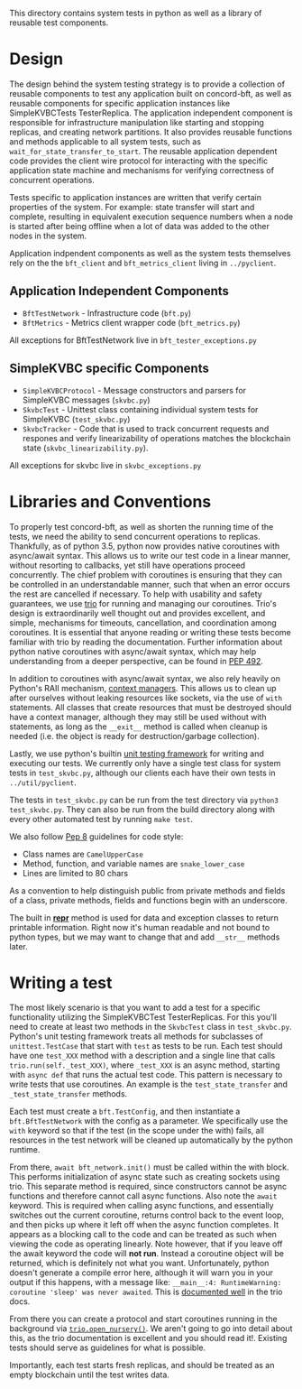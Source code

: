 This directory contains system tests in python as well as a library of reusable
test components.

# Design

The design behind the system testing strategy is to provide a collection of
reusable components to test any application built on concord-bft, as well as
reusable components for specific application instances like SimpleKVBCTests
TesterReplica. The application independent component is responsible for
infrastructure manipulation like starting and stopping replicas, and creating
network partitions. It also provides reusable functions and methods applicable
to all system tests, such as `wait_for_state_transfer_to_start`. The reusable
application dependent code provides the client wire protocol for interacting
with the specific application state machine and mechanisms for verifying
correctness of concurrent operations.

Tests specific to application instances are written that verify certain
properties of the system. For example: state transfer will start and complete,
resulting in equivalent execution sequence numbers when a node is started after
being offline when a lot of data was added to the other nodes in the system.

Application indpendent components as well as the system tests themselves rely on
the the `bft_client` and `bft_metrics_client` living in `../pyclient`.

## Application Independent Components

 * `BftTestNetwork` - Infrastructure code (`bft.py`)
 * `BftMetrics` - Metrics client wrapper code (`bft_metrics.py`)

 All exceptions for BftTestNetwork live in `bft_tester_exceptions.py`

## SimpleKVBC specific Components

 * `SimpleKVBCProtocol` - Message constructors and parsers for SimpleKVBC
   messages (`skvbc.py`)
 * `SkvbcTest` - Unittest class containing individual system tests for
   SimpleKVBC (`test_skvbc.py`)
 * `SkvbcTracker` - Code that is used to track concurrent requests and respones
   and verify linearizability of operations matches the blockchain state
   (`skvbc_linearizability.py`).

All exceptions for skvbc live in `skvbc_exceptions.py`


# Libraries and Conventions

To properly test concord-bft, as well as shorten the running time of the tests,
we need the ability to send concurrent operations to replicas. Thankfully, as of
python 3.5, python now provides native coroutines with async/await syntax. This
allows us to write our test code in a linear manner, without resorting to
callbacks, yet still have operations proceed concurrently. The chief problem
with coroutines is ensuring that they can be controlled in an understandable
manner, such that when an error occurs the rest are cancelled if necessary. To
help with usability and safety guarantees, we use
[trio](https://trio.readthedocs.io/en/latest/) for running and managing our
coroutines. Trio's design is extraordinarily well thought out and provides
excellent, and simple, mechanisms for timeouts, cancellation, and coordination
among coroutines. It is essential that anyone reading or writing these tests
become familiar with trio by reading the documentation. Further information
about python native coroutines with async/await syntax, which may help
understanding from a deeper perspective, can be found in [PEP
492](https://www.python.org/dev/peps/pep-0492/).

In addition to coroutines with async/await syntax, we also rely heavily on
Python's RAII mechanism, [context
managers](https://docs.python.org/3/reference/datamodel.html#context-managers).
This allows us to clean up after ourselves without leaking resources like
sockets, via the use of `with` statements. All classes that create resources
that must be destroyed should have a context manager, although they may still be
used without with statements, as long as the `__exit__` method is called when
cleanup is needed (i.e. the object is ready for destruction/garbage collection).

Lastly, we use python's builtin [unit testing
framework](https://docs.python.org/3/library/unittest.html) for writing and
executing our tests. We currently only have a single test class for system tests
in `test_skvbc.py`, although our clients each have their own tests in
`../util/pyclient`.

The tests in `test_skvbc.py` can be run from the test directory via `python3
test_skvbc.py`. They can also be run from the build directory along with every
other automated test by running `make test`.

We also follow [Pep 8](https://www.python.org/dev/peps/pep-0008/) guidelines for code style:
 * Class names are `CamelUpperCase`
 * Method, function, and variable names are `snake_lower_case`
 * Lines are limited to 80 chars

As a convention to help distinguish public from private methods and fields of a
class, private methods, fields and functions begin with an underscore.

The built in
[__repr__](https://docs.python.org/3/reference/datamodel.html#object.__repr__)
method is used for data and exception classes to return printable information.
Right now it's human readable and not bound to python types, but we may want to
change that and add `__str__` methods later.

# Writing a test

The most likely scenario is that you want to add a test for a specific
functionality utilizing the SimpleKVBCTest TesterReplicas. For this you'll need
to create at least two methods in the `SkvbcTest` class in `test_skvbc.py`.
Python's unit testing framework treats all methods for subclasses of
`unittest.TestCase` that start with `test` as tests to be run. Each test should
have one `test_XXX` method with a description and a single line that calls
`trio.run(self._test_XXX)`, where `_test_XXX` is an async method, starting with
`async def` that runs the actual test code. This pattern is necessary to write
tests that use coroutines. An example is the `test_state_transfer` and
`_test_state_transfer` methods.

Each test must create a `bft.TestConfig`, and then instantiate a
`bft.BftTestNetwork` with the config as a parameter. We specifically
use the `with` keyword so that if the test (in the scope under the with) fails,
all resources in the test network will be cleaned up automatically by the python
runtime.

From there, `await bft_network.init()` must be called within the with block. This
performs initialization of async state such as creating sockets using trio. This
separate method is required, since constructors cannot be async functions and
therefore cannot call async functions. Also note the `await` keyword. This is
required when calling async functions, and essentially switches out the current
coroutine, returns control back to the event loop, and then picks up where it
left off when the async function completes. It appears as a blocking call to the
code and can be treated as such when viewing the code as operating linearly.
Note however, that if you leave off the await keyword the code will **not run**.
Instead a coroutine object will be returned, which is definitely not what you
want. Unfortunately, python doesn't generate a compile error here, although it
will warn you in your output if this happens, with a message like: `__main__:4:
RuntimeWarning: coroutine 'sleep' was never awaited`. This is [documented
well](https://trio.readthedocs.io/en/latest/tutorial.html#warning-don-t-forget-that-await)
in the trio docs.

From there you can create a protocol and start coroutines running in the
background via
[`trio.open_nursery()`](https://trio.readthedocs.io/en/latest/reference-core.html#nurseries-and-spawning).
We aren't going to go into detail about this, as the trio documentation is
excellent and you should read it!. Existing tests should serve as guidelines for
what is possible.

Importantly, each test starts fresh replicas, and should be treated as an empty
blockchain until the test writes data.
